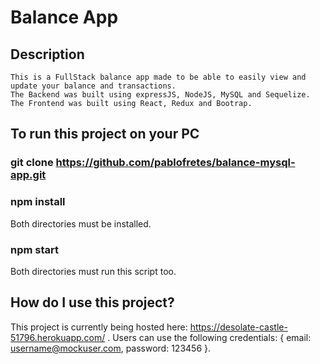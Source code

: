   # Balance App

  ## Description
  
    This is a FullStack balance app made to be able to easily view and update your balance and transactions.
    The Backend was built using expressJS, NodeJS, MySQL and Sequelize.
    The Frontend was built using React, Redux and Bootrap.
    
 ## To run this project on your PC
 
 ### git clone https://github.com/pablofretes/balance-mysql-app.git
 
 ### npm install
 Both directories must be installed. 
 
 ### npm start
 
 Both directories must run this script too.
 
 ## How do I use this project?
 
 This project is currently being hosted here: https://desolate-castle-51796.herokuapp.com/ .
 Users can use the following credentials: { email: username@mockuser.com, password: 123456 }.
